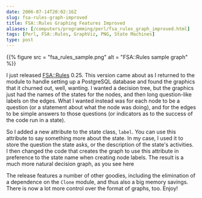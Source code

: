 ```yaml
--- 
date: 2006-07-14T20:02:16Z
slug: fsa-rules-graph-improved
title: FSA::Rules Graphing Features Improved
aliases: [/computers/programming/perl/fsa_rules_graph_improved.html]
tags: [Perl, FSA::Rules, GraphViz, PNG, State Machines]
type: post
---
```


{{% figure
  src = "fsa_rules_sample.png"
  alt = "FSA::Rules sample graph"
%}}

I just released [FSA::Rules] 0.25. This version came about as I returned to the
module to handle setting up a PostgreSQL database and found the graphics that it
churned out, well, wanting. I wanted a decision tree, but the graphics just had
the names of the states for the nodes, and then long question-like labels on the
edges. What I wanted instead was for each node to be a question (or a statement
about what the node was doing), and for the edges to be simple answers to those
questions (or indicators as to the success of the code run in a state).

So I added a new attribute to the state class, `label`. You can use this
attribute to say something more about the state. In my case, I used it to store
the question the state asks, or the description of the state's activities. I
then changed the code that creates the graph to use this attribute in preference
to the state name when creating node labels. The result is a much more natural
decision graph, as you see here

The release features a number of other goodies, including the elimination of a
dependence on the `Clone` module, and thus also a big memory savings. There is
now a lot more control over the format of graphs, too. Enjoy!

  [FSA::Rules]: http://search.cpan.org/dist/FSA-Rules/ "FSA::Rules on CPAN"
